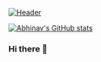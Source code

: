 [![Header](https://raw.githubusercontent.com/MartinHeinz/<OWNER>/<OWNER>/readme_header.png "Header")](https://some-url.dev/)

[![Abhinav's GitHub stats](https://github-readme-stats.vercel.app/api?username=abmallick&count_private=true&show_icons=true)](https://github.com/abmallick)

### Hi there 👋

<!--
**abmallick/abmallick** is a ✨ _special_ ✨ repository because its `README.md` (this file) appears on your GitHub profile.

Here are some ideas to get you started:

- 🔭 I’m currently working on ...
- 🌱 I’m currently learning ...
- 👯 I’m looking to collaborate on ...
- 🤔 I’m looking for help with ...
- 💬 Ask me about ...
- 📫 How to reach me: ...
- 😄 Pronouns: ...
- ⚡ Fun fact: ...
-->
